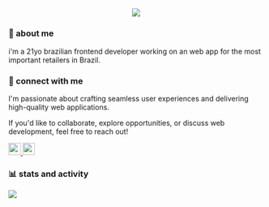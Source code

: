 <h2 align="center">
    <a href="https://git.io/typing-svg">
        <img src="https://readme-typing-svg.demolab.com?font=Fira+Code&duration=3000&pause=2000&color=FFFFFF&center=true&vCenter=true&random=false&width=600&lines=lott"/>
    </a>
</h2>

<h3>👋 about me</h3>
<p>i'm a 21yo brazilian frontend developer working on an web app for the most important retailers in Brazil.</p>

<h3>🔗 connect with me</h3>

<p>
    I'm passionate about crafting seamless user experiences and delivering high-quality web applications. 
</p>   
<p> 
    If you'd like to collaborate, explore opportunities, or discuss web development, feel free to reach out!
</p>

<a href="https://www.linkedin.com/in/lott-marcos/">
  <img  src="https://img.shields.io/badge/LinkedIn-0077B5?style=for-the-badge&logo=linkedin&logoColor=white" alt="" height="24px"/>
</a>
<a href="mailto:lott.marcos@gmail.com">
    <img  src="https://img.shields.io/badge/Gmail-D14836?style=for-the-badge&logo=gmail&logoColor=white" alt="" height="24px"/>
</a>

<h3>📊 stats and activity</h3>
<a href="https://wakatime.com/@lottmarcos">
  <img src="https://github-readme-stats-marcos-lotts-projects.vercel.app/api/wakatime?username=lottmarcos&&theme=dracula&hide_border=true&count_private=true&layout=compact"/>
</a>
